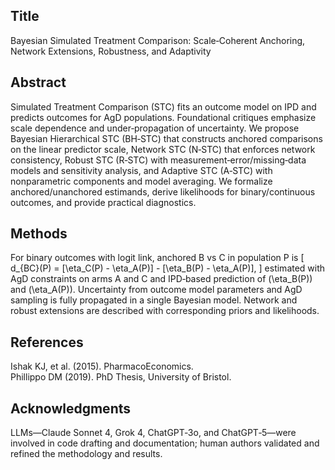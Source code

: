 ## Title
Bayesian Simulated Treatment Comparison: Scale‑Coherent Anchoring, Network Extensions, Robustness, and Adaptivity

## Abstract
Simulated Treatment Comparison (STC) fits an outcome model on IPD and predicts outcomes for AgD populations. Foundational critiques emphasize scale dependence and under‑propagation of uncertainty. We propose Bayesian Hierarchical STC (BH‑STC) that constructs anchored comparisons on the linear predictor scale, Network STC (N‑STC) that enforces network consistency, Robust STC (R‑STC) with measurement‑error/missing‑data models and sensitivity analysis, and Adaptive STC (A‑STC) with nonparametric components and model averaging. We formalize anchored/unanchored estimands, derive likelihoods for binary/continuous outcomes, and provide practical diagnostics.

## Methods
For binary outcomes with logit link, anchored B vs C in population P is
\[ d_{BC}(P) = [\eta_C(P) - \eta_A(P)] - [\eta_B(P) - \eta_A(P)], \]
estimated with AgD constraints on arms A and C and IPD‑based prediction of \(\eta_B(P)\) and \(\eta_A(P)\). Uncertainty from outcome model parameters and AgD sampling is fully propagated in a single Bayesian model. Network and robust extensions are described with corresponding priors and likelihoods.

## References
Ishak KJ, et al. (2015). PharmacoEconomics.\
Phillippo DM (2019). PhD Thesis, University of Bristol.

## Acknowledgments
LLMs—Claude Sonnet 4, Grok 4, ChatGPT‑3o, and ChatGPT‑5—were involved in code drafting and documentation; human authors validated and refined the methodology and results.

